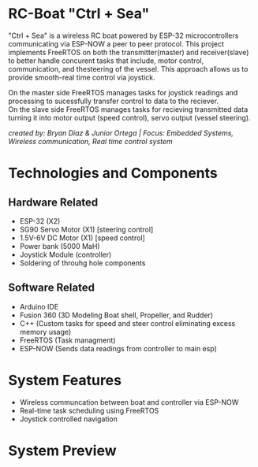 # RC-Boat "Ctrl + Sea"
"Ctrl + Sea" is a wireless RC boat powered by ESP-32 microcontrollers communicating via ESP-NOW a peer to peer protocol. This project implements FreeRTOS on both the transmitter(master) and receiver(slave) to better handle concurent tasks that include, motor control, communication, and thesteering of the vessel. This approach allows us to provide smooth-real time control via joystick.
<br>

On the master side FreeRTOS manages tasks for joystick readings and processing to sucessfully transfer control to data to the reciever.<br>
On the slave side FreeRTOS manages tasks for recieving transmitted data turning it into motor output (speed control), servo output (vessel steering).

*created by: Bryan Diaz & Junior Ortega | Focus: Embedded Systems, Wireless communication, Real time control system*

# Technologies and Components
## Hardware Related
- ESP-32 (X2)
- SG90 Servo Motor (X1) [steering control]
- 1.5V-6V DC Motor (X1) [speed control]
- Power bank (5000 MaH)
- Joystick Module (controller)
- Soldering of throuhg hole components

## Software Related
- Arduino IDE
- Fusion 360 (3D Modeling Boat shell, Propeller, and Rudder)
- C++ (Custom tasks for speed and steer control eliminating excess memory usage)
- FreeRTOS (Task managment)
- ESP-NOW (Sends data readings from controller to main esp)

# System Features
- Wireless communcation between boat and controller via ESP-NOW
- Real-time task scheduling using FreeRTOS
- Joystick controlled navigation

# System Preview



